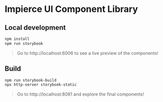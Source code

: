 # Impierce UI Component Library

## Local development

```bash
npm install
npm run storybook
```

> Go to http://localhost:6006 to see a live preview of the components!

## Build

```bash
npm run storybook-build
npx http-server storybook-static
```

> Go to http://localhost:8081 and explore the final components!
